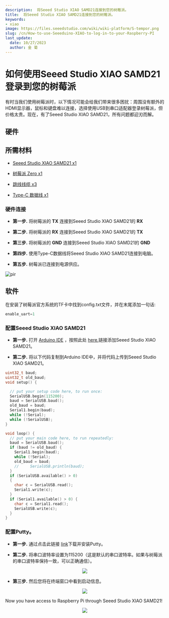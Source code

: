 ```yaml
---
description:  将Seeed Studio XIAO SAMD21连接到您的树莓派。
title:  将Seeed Studio XIAO SAMD21连接到您的树莓派。
keywords:
- xiao
image: https://files.seeedstudio.com/wiki/wiki-platform/S-tempor.png
slug: /cn/How-to-use-Seeeduino-XIAO-to-log-in-to-your-Raspberry-PI
last_update:
  date: 10/27/2023
  author: 金 菊
---
```


# 如何使用Seeed Studio XIAO SAMD21登录到您的树莓派

有时当我们使用树莓派时，以下情况可能会给我们带来很多困扰：周围没有额外的HDMI显示器，鼠标和键盘难以连接，选择使用USB到串口适配器登录树莓派，但价格太贵。现在，有了Seeed Studio XIAO SAMD21，所有问题都迎刃而解。

## 硬件

## 所需材料

- [Seeed Studio XIAO SAMD21 x1](https://www.seeedstudio.com/Seeeduino-XIAO-Arduino-Microcontroller-SAMD21-Cortex-M0+-p-4426.html)

- [树莓派 Zero x1](https://www.seeedstudio.com/Raspberry-Pi-Zero-W-p-4257.html)

- [跳线线缆 x3](https://www.seeedstudio.com/Breadboard-Jumper-Wire-Pack-200mm-100m-p-1032.html)

- [Type-C 数据线 x1](https://www.seeedstudio.com/USB-3-1-Type-C-to-A-Cable-1-Meter-3-1A-p-4085.html)

### 硬件连接

- **第一步.** 将树莓派的 **TX** 连接到Seeed Studio XIAO SAMD21的 **RX**

- **第二步.** 将树莓派的 **RX** 连接到Seeed Studio XIAO SAMD21的 **TX**

- **第三步.** 将树莓派的 **GND** 连接到Seeed Studio XIAO SAMD21的 **GND**

- **第四步.** 使用Type-C数据线将Seeed Studio XIAO SAMD21连接到电脑。

- **第五步.** 树莓派已连接到电源供应。

<!-- ![](https://files.seeedstudio.com/products/102010328/img/pin-with-marks.png) -->
  <p style={{textAlign: 'center'}}><img src="https://files.seeedstudio.com/products/102010328/img/pin-with-marks.png" alt="pir" width={600} height="auto" /></p>

## 软件

在安装了树莓派官方系统的TF卡中找到config.txt文件，并在末尾添加一句话:

```c
enable_uart=1
```

### 配置Seeed Studio XIAO SAMD21

- **第一步.** 打开 [Arduino IDE](https://www.arduino.cc/en/Main/Software) ，按照此处 [here.](https://wiki.seeedstudio.com/Seeeduino-XIAO/#software)链接添加Seeed Studio XIAO SAMD21。

- **第二步.** 将以下代码复制到Arduino IDE中，并将代码上传到Seeed Studio XIAO SAMD21。

```c++
uint32_t baud;
uint32_t old_baud;
void setup() {

  // put your setup code here, to run once:
  SerialUSB.begin(115200);
  baud = SerialUSB.baud();
  old_baud = baud;
  Serial1.begin(baud);
  while (!Serial);
  while (!SerialUSB);
}

void loop() {
  // put your main code here, to run repeatedly:
  baud = SerialUSB.baud();
  if (baud != old_baud) {
    Serial1.begin(baud);
    while (!Serial);
    old_baud = baud;
    //     SerialUSB.println(baud);
  }
  if (SerialUSB.available() > 0)
  {
    char c = SerialUSB.read();
    Serial1.write(c);
  }
  if (Serial1.available() > 0) {
    char c = Serial1.read();
    SerialUSB.write(c);
  }
}
```

### 配置Putty。

- **第一步.** 通过点击此链接 [link](https://www.putty.org/)下载并安装Putty。

- **第二步.** 将串口波特率设置为115200（这是默认的串口波特率。如果与树莓派的串口波特率保持一致，可以正确通信）。

<p align="center">
  <img src="https://files.seeedstudio.com/products/102010328/img/Putty%20config.png" />
</p>

- **第三步.** 然后您将在终端窗口中看到启动信息。

<p align="center">
  <img src="https://files.seeedstudio.com/products/102010328/img/Terminal.png" />
</p>

Now you have access to Raspberry Pi through Seeed Studio XIAO SAMD21!

<p align="center">
  <img src="https://files.seeedstudio.com/products/102010328/img/new%20pins.gif" />
</p>
